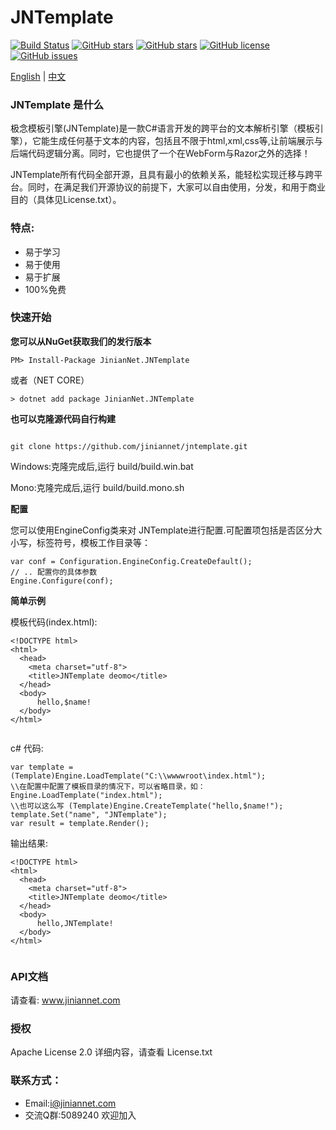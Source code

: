 ﻿
# JNTemplate
[![Build Status](https://travis-ci.org/jiniannet/jntemplate.svg?branch=master)](https://travis-ci.org/jiniannet/jntemplate)
[![GitHub stars](https://img.shields.io/nuget/v/JinianNet.JNTemplate.svg)](https://www.nuget.org/packages/JinianNet.JNTemplate/)
[![GitHub stars](https://img.shields.io/github/stars/jiniannet/jntemplate.svg)](https://github.com/jiniannet/jntemplate/stargazers)
[![GitHub license](https://img.shields.io/badge/license-Apache%202-blue.svg)](https://raw.githubusercontent.com/jiniannet/jntemplate/master/License.txt)
[![GitHub issues](https://img.shields.io/github/issues/jiniannet/jntemplate.svg)](https://github.com/jiniannet/jntemplate/issues)

[English](https://github.com/jiniannet/jntemplate/blob/master/README.md) | [中文](https://github.com/jiniannet/jntemplate/blob/master/README-zh-CN.md)

### JNTemplate 是什么

极念模板引擎(JNTemplate)是一款C#语言开发的跨平台的文本解析引擎（模板引擎），它能生成任何基于文本的内容，包括且不限于html,xml,css等,让前端展示与后端代码逻辑分离。同时，它也提供了一个在WebForm与Razor之外的选择！

JNTemplate所有代码全部开源，且具有最小的依赖关系，能轻松实现迁移与跨平台。同时，在满足我们开源协议的前提下，大家可以自由使用，分发，和用于商业目的（具体见License.txt）。

### 特点:
- 易于学习
- 易于使用
- 易于扩展
- 100%免费

### 快速开始

**您可以从NuGet获取我们的发行版本**
```
PM> Install-Package JinianNet.JNTemplate

```
或者（NET CORE）
```
> dotnet add package JinianNet.JNTemplate
```


**也可以克隆源代码自行构建**
```

git clone https://github.com/jiniannet/jntemplate.git
```

Windows:克隆完成后,运行 build/build.win.bat

Mono:克隆完成后,运行 build/build.mono.sh

  
  
**配置**

您可以使用EngineConfig类来对 JNTemplate进行配置.可配置项包括是否区分大小写，标签符号，模板工作目录等：
```
var conf = Configuration.EngineConfig.CreateDefault();
// .. 配置你的具体参数
Engine.Configure(conf);
```

**简单示例**

模板代码(index.html):
```
<!DOCTYPE html>
<html>
  <head>
    <meta charset="utf-8">
    <title>JNTemplate deomo</title>
  </head>
  <body>
      hello,$name!
  </body>
</html>


```

c# 代码:

```
var template = (Template)Engine.LoadTemplate("C:\\wwwwroot\index.html");
\\在配置中配置了模板目录的情况下，可以省略目录，如：Engine.LoadTemplate("index.html");
\\也可以这么写 (Template)Engine.CreateTemplate("hello,$name!");
template.Set("name", "JNTemplate");
var result = template.Render(); 
```

输出结果:
```
<!DOCTYPE html>
<html>
  <head>
    <meta charset="utf-8">
    <title>JNTemplate deomo</title>
  </head>
  <body>
      hello,JNTemplate!
  </body>
</html>


```

### API文档
请查看: www.jiniannet.com 


### 授权
Apache License 2.0  详细内容，请查看 License.txt
  
### 联系方式：
- Email:i@jiniannet.com
- 交流Q群:5089240 欢迎加入
